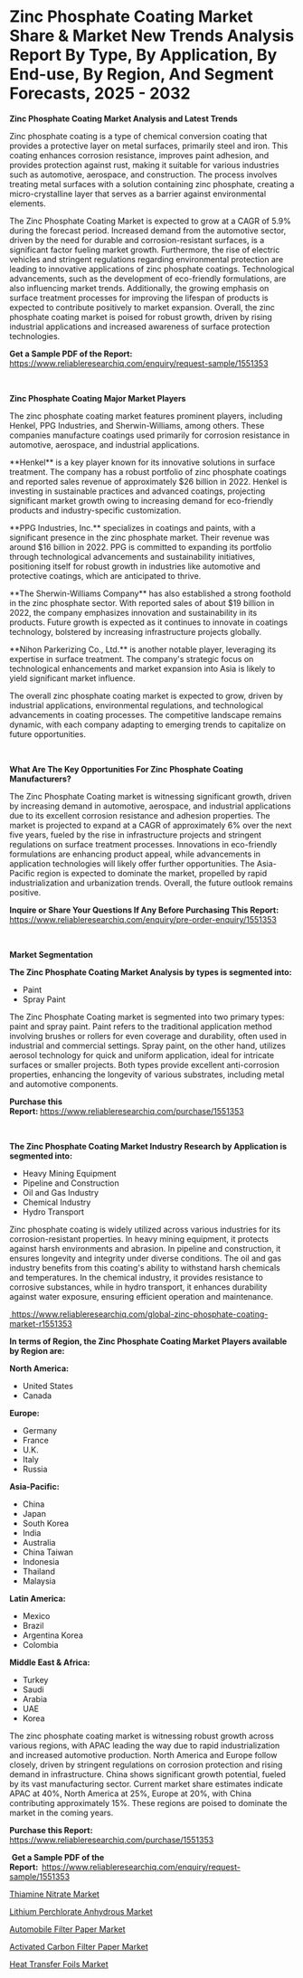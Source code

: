 <p><h1>Zinc Phosphate Coating Market Share & Market New Trends Analysis Report By Type, By Application, By End-use, By Region, And Segment Forecasts, 2025 - 2032</h1></p><p><strong>Zinc Phosphate Coating Market Analysis and Latest Trends</strong></p>
<p><p>Zinc phosphate coating is a type of chemical conversion coating that provides a protective layer on metal surfaces, primarily steel and iron. This coating enhances corrosion resistance, improves paint adhesion, and provides protection against rust, making it suitable for various industries such as automotive, aerospace, and construction. The process involves treating metal surfaces with a solution containing zinc phosphate, creating a micro-crystalline layer that serves as a barrier against environmental elements.</p><p>The Zinc Phosphate Coating Market is expected to grow at a CAGR of 5.9% during the forecast period. Increased demand from the automotive sector, driven by the need for durable and corrosion-resistant surfaces, is a significant factor fueling market growth. Furthermore, the rise of electric vehicles and stringent regulations regarding environmental protection are leading to innovative applications of zinc phosphate coatings. Technological advancements, such as the development of eco-friendly formulations, are also influencing market trends. Additionally, the growing emphasis on surface treatment processes for improving the lifespan of products is expected to contribute positively to market expansion. Overall, the zinc phosphate coating market is poised for robust growth, driven by rising industrial applications and increased awareness of surface protection technologies.</p></p>
<p><strong>Get a Sample PDF of the Report:&nbsp;</strong> <a href="https://www.reliableresearchiq.com/enquiry/request-sample/1551353?utm_campaign=1876&utm_medium=2&utm_source=Github&utm_content=ia&utm_term=31032025&utm_id=zinc-phosphate-coating">https://www.reliableresearchiq.com/enquiry/request-sample/1551353</a></p>
<p>&nbsp;</p>
<p><strong>Zinc Phosphate Coating Major Market Players</strong></p>
<p><p>The zinc phosphate coating market features prominent players, including Henkel, PPG Industries, and Sherwin-Williams, among others. These companies manufacture coatings used primarily for corrosion resistance in automotive, aerospace, and industrial applications. </p><p>**Henkel** is a key player known for its innovative solutions in surface treatment. The company has a robust portfolio of zinc phosphate coatings and reported sales revenue of approximately $26 billion in 2022. Henkel is investing in sustainable practices and advanced coatings, projecting significant market growth owing to increasing demand for eco-friendly products and industry-specific customization.</p><p>**PPG Industries, Inc.** specializes in coatings and paints, with a significant presence in the zinc phosphate market. Their revenue was around $16 billion in 2022. PPG is committed to expanding its portfolio through technological advancements and sustainability initiatives, positioning itself for robust growth in industries like automotive and protective coatings, which are anticipated to thrive.</p><p>**The Sherwin-Williams Company** has also established a strong foothold in the zinc phosphate sector. With reported sales of about $19 billion in 2022, the company emphasizes innovation and sustainability in its products. Future growth is expected as it continues to innovate in coatings technology, bolstered by increasing infrastructure projects globally.</p><p>**Nihon Parkerizing Co., Ltd.** is another notable player, leveraging its expertise in surface treatment. The company's strategic focus on technological enhancements and market expansion into Asia is likely to yield significant market influence.</p><p>The overall zinc phosphate coating market is expected to grow, driven by industrial applications, environmental regulations, and technological advancements in coating processes. The competitive landscape remains dynamic, with each company adapting to emerging trends to capitalize on future opportunities.</p></p>
<p>&nbsp;</p>
<p><strong>What Are The Key Opportunities For Zinc Phosphate Coating Manufacturers?</strong></p>
<p><p>The Zinc Phosphate Coating market is witnessing significant growth, driven by increasing demand in automotive, aerospace, and industrial applications due to its excellent corrosion resistance and adhesion properties. The market is projected to expand at a CAGR of approximately 6% over the next five years, fueled by the rise in infrastructure projects and stringent regulations on surface treatment processes. Innovations in eco-friendly formulations are enhancing product appeal, while advancements in application technologies will likely offer further opportunities. The Asia-Pacific region is expected to dominate the market, propelled by rapid industrialization and urbanization trends. Overall, the future outlook remains positive.</p></p>
<p><strong>Inquire or Share Your Questions If Any Before Purchasing This Report:</strong> <a href="https://www.reliableresearchiq.com/enquiry/pre-order-enquiry/1551353?utm_campaign=1876&utm_medium=2&utm_source=Github&utm_content=ia&utm_term=31032025&utm_id=zinc-phosphate-coating">https://www.reliableresearchiq.com/enquiry/pre-order-enquiry/1551353</a></p>
<p>&nbsp;</p>
<p><strong>Market Segmentation</strong></p>
<p><strong>The Zinc Phosphate Coating Market Analysis by types is segmented into:</strong></p>
<p><ul><li>Paint</li><li>Spray Paint</li></ul></p>
<p><p>The Zinc Phosphate Coating market is segmented into two primary types: paint and spray paint. Paint refers to the traditional application method involving brushes or rollers for even coverage and durability, often used in industrial and commercial settings. Spray paint, on the other hand, utilizes aerosol technology for quick and uniform application, ideal for intricate surfaces or smaller projects. Both types provide excellent anti-corrosion properties, enhancing the longevity of various substrates, including metal and automotive components.</p></p>
<p><strong>Purchase this Report:&nbsp;</strong><a href="https://www.reliableresearchiq.com/purchase/1551353?utm_campaign=1876&utm_medium=2&utm_source=Github&utm_content=ia&utm_term=31032025&utm_id=zinc-phosphate-coating">https://www.reliableresearchiq.com/purchase/1551353</a></p>
<p>&nbsp;</p>
<p><strong>The Zinc Phosphate Coating Market Industry Research by Application is segmented into:</strong></p>
<p><ul><li>Heavy Mining Equipment</li><li>Pipeline and Construction</li><li>Oil and Gas Industry</li><li>Chemical Industry</li><li>Hydro Transport</li></ul></p>
<p><p>Zinc phosphate coating is widely utilized across various industries for its corrosion-resistant properties. In heavy mining equipment, it protects against harsh environments and abrasion. In pipeline and construction, it ensures longevity and integrity under diverse conditions. The oil and gas industry benefits from this coating's ability to withstand harsh chemicals and temperatures. In the chemical industry, it provides resistance to corrosive substances, while in hydro transport, it enhances durability against water exposure, ensuring efficient operation and maintenance.</p></p>
<p><a href="https://www.reliableresearchiq.com/global-zinc-phosphate-coating-market-r1551353?utm_campaign=1876&utm_medium=2&utm_source=Github&utm_content=ia&utm_term=31032025&utm_id=zinc-phosphate-coating">&nbsp;https://www.reliableresearchiq.com/global-zinc-phosphate-coating-market-r1551353</a></p>
<p><strong>In terms of Region, the Zinc Phosphate Coating Market Players available by Region are:</strong></p>
<p>
    <p> <strong> North America: </strong>
        <ul>
            <li>United States</li>
            <li>Canada</li>
        </ul>
        </p> 
    <p> <strong> Europe: </strong>
        <ul>
            <li>Germany</li>
            <li>France</li>
            <li>U.K.</li>
            <li>Italy</li>
            <li>Russia</li>
        </ul>
        </p> 
    <p> <strong> Asia-Pacific: </strong>
        <ul>
            <li>China</li>
            <li>Japan</li>
            <li>South Korea</li>
            <li>India</li>
            <li>Australia</li>
            <li>China Taiwan</li>
            <li>Indonesia</li>
            <li>Thailand</li>
            <li>Malaysia</li>
        </ul>
        </p> 
    <p> <strong> Latin America: </strong>
        <ul>
            <li>Mexico</li>
            <li>Brazil</li>
            <li>Argentina Korea</li>
            <li>Colombia</li>
        </ul>
        </p> 
    <p> <strong> Middle East & Africa: </strong>
        <ul>
            <li>Turkey</li>
            <li>Saudi</li>
            <li>Arabia</li>
            <li>UAE</li>
            <li>Korea</li>
        </ul>
    </p>
    </p>
<p><p>The zinc phosphate coating market is witnessing robust growth across various regions, with APAC leading the way due to rapid industrialization and increased automotive production. North America and Europe follow closely, driven by stringent regulations on corrosion protection and rising demand in infrastructure. China shows significant growth potential, fueled by its vast manufacturing sector. Current market share estimates indicate APAC at 40%, North America at 25%, Europe at 20%, with China contributing approximately 15%. These regions are poised to dominate the market in the coming years.</p></p>
<p><strong>Purchase this Report: </strong><a href="https://www.reliableresearchiq.com/purchase/1551353?utm_campaign=1876&utm_medium=2&utm_source=Github&utm_content=ia&utm_term=31032025&utm_id=zinc-phosphate-coating">https://www.reliableresearchiq.com/purchase/1551353</a></p>
<p>&nbsp;<strong>Get a Sample PDF of the Report:&nbsp;&nbsp;</strong><a href="https://www.reliableresearchiq.com/enquiry/request-sample/1551353?utm_campaign=1876&utm_medium=2&utm_source=Github&utm_content=ia&utm_term=31032025&utm_id=zinc-phosphate-coating">https://www.reliableresearchiq.com/enquiry/request-sample/1551353</a></p>
<p><strong></strong></p>
<p><p><a href="https://github.com/kemauteve/Market-Research-Report-List-1/blob/main/thiamine-nitrate-market.md?utm_campaign=1876&utm_medium=2&utm_source=Github&utm_content=ia&utm_term=31032025&utm_id=zinc-phosphate-coating">Thiamine Nitrate Market</a></p><p><a href="https://github.com/nxauwedaroui2/Market-Research-Report-List-1/blob/main/lithium-perchlorate-anhydrous-market.md?utm_campaign=1876&utm_medium=2&utm_source=Github&utm_content=ia&utm_term=31032025&utm_id=zinc-phosphate-coating">Lithium Perchlorate Anhydrous Market</a></p><p><a href="https://github.com/habyoneub/Market-Research-Report-List-1/blob/main/automobile-filter-paper-market.md?utm_campaign=1876&utm_medium=2&utm_source=Github&utm_content=ia&utm_term=31032025&utm_id=zinc-phosphate-coating">Automobile Filter Paper Market</a></p><p><a href="https://github.com/drissahrouk/Market-Research-Report-List-1/blob/main/activated-carbon-filter-paper-market.md?utm_campaign=1876&utm_medium=2&utm_source=Github&utm_content=ia&utm_term=31032025&utm_id=zinc-phosphate-coating">Activated Carbon Filter Paper Market</a></p><p><a href="https://github.com/haklagjbj/Market-Research-Report-List-1/blob/main/heat-transfer-foils-market.md?utm_campaign=1876&utm_medium=2&utm_source=Github&utm_content=ia&utm_term=31032025&utm_id=zinc-phosphate-coating">Heat Transfer Foils Market</a></p></p>
